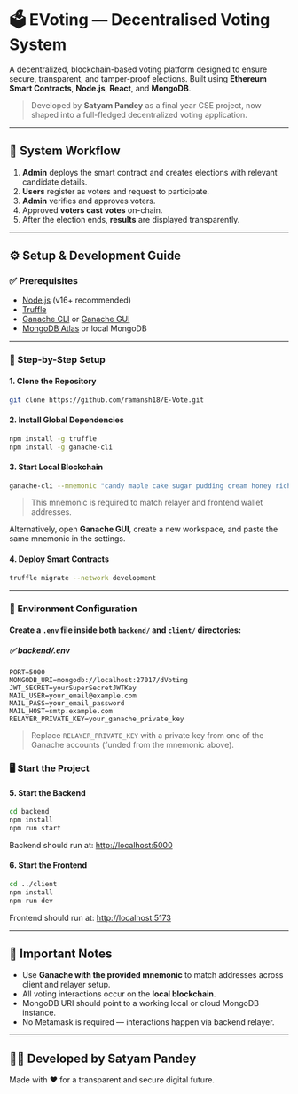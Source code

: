 # 🗳️ EVoting — Decentralised Voting System

A decentralized, blockchain-based voting platform designed to ensure secure, transparent, and tamper-proof elections. Built using **Ethereum Smart Contracts**, **Node.js**, **React**, and **MongoDB**.

> Developed by **Satyam Pandey** as a final year CSE project, now shaped into a full-fledged decentralized voting application.

---

## 🔁 System Workflow

1. **Admin** deploys the smart contract and creates elections with relevant candidate details.
2. **Users** register as voters and request to participate.
3. **Admin** verifies and approves voters.
4. Approved **voters cast votes** on-chain.
5. After the election ends, **results** are displayed transparently.

---

## ⚙️ Setup & Development Guide

### ✅ Prerequisites

- [Node.js](https://nodejs.org) (v16+ recommended)
- [Truffle](https://trufflesuite.com/truffle)
- [Ganache CLI](https://github.com/trufflesuite/ganache-cli) or [Ganache GUI](https://trufflesuite.com/ganache)
- [MongoDB Atlas](https://www.mongodb.com/cloud/atlas) or local MongoDB

---

### 🧪 Step-by-Step Setup

#### 1. Clone the Repository

```bash
git clone https://github.com/ramansh18/E-Vote.git
```

#### 2. Install Global Dependencies

```bash
npm install -g truffle
npm install -g ganache-cli
```

#### 3. Start Local Blockchain

```bash
ganache-cli --mnemonic "candy maple cake sugar pudding cream honey rich smooth crumble sweet treat" --accounts 10 --port 8545
```

> This mnemonic is required to match relayer and frontend wallet addresses.

Alternatively, open **Ganache GUI**, create a new workspace, and paste the same mnemonic in the settings.

#### 4. Deploy Smart Contracts

```bash
truffle migrate --network development

```

---

### 📁 Environment Configuration

#### Create a `.env` file inside both `backend/` and `client/` directories:

##### ✅ backend/.env

```env
PORT=5000
MONGODB_URI=mongodb://localhost:27017/dVoting
JWT_SECRET=yourSuperSecretJWTKey
MAIL_USER=your_email@example.com
MAIL_PASS=your_email_password
MAIL_HOST=smtp.example.com
RELAYER_PRIVATE_KEY=your_ganache_private_key
```

> Replace `RELAYER_PRIVATE_KEY` with a private key from one of the Ganache accounts (funded from the mnemonic above).



### 🖥️ Start the Project

#### 5. Start the Backend

```bash
cd backend
npm install
npm run start
```

Backend should run at: [http://localhost:5000](http://localhost:5000)

#### 6. Start the Frontend

```bash
cd ../client
npm install
npm run dev
```

Frontend should run at: [http://localhost:5173](http://localhost:5173)

---



## 📌 Important Notes

- Use **Ganache with the provided mnemonic** to match addresses across client and relayer setup.
- All voting interactions occur on the **local blockchain**.
- MongoDB URI should point to a working local or cloud MongoDB instance.
- No Metamask is required — interactions happen via backend relayer.

---

## 👨‍💻 Developed by Satyam Pandey

Made with ❤️ for a transparent and secure digital future.
